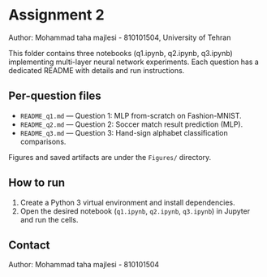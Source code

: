 # Assignment 2

Author: Mohammad taha majlesi - 810101504, University of Tehran

This folder contains three notebooks (q1.ipynb, q2.ipynb, q3.ipynb) implementing multi-layer neural network experiments. Each question has a dedicated README with details and run instructions.

Per-question files
------------------
- `README_q1.md` — Question 1: MLP from-scratch on Fashion-MNIST.
- `README_q2.md` — Question 2: Soccer match result prediction (MLP).
- `README_q3.md` — Question 3: Hand-sign alphabet classification comparisons.

Figures and saved artifacts are under the `Figures/` directory.

How to run
----------
1. Create a Python 3 virtual environment and install dependencies.
2. Open the desired notebook (`q1.ipynb`, `q2.ipynb`, `q3.ipynb`) in Jupyter and run the cells.

Contact
-------
Author: Mohammad taha majlesi - 810101504
